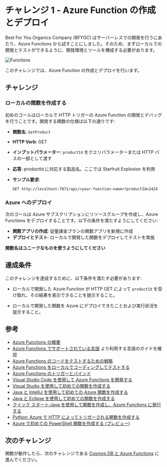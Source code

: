 # チャレンジ 1 - Azure Function の作成とデプロイ

Best For You Organics Company (BFYOC) はサーバーレスでの開発を行うにあたり、Azure Functions から試すことにしました。そのため、まずローカルでの開発とテストができるように、開発環境とツールを構成する必要があります。

![Functions](../Images/チャレンジ1.png)

このチャレンジでは、Azure Function の作成とデプロイを行います。

## チャレンジ

### ローカルの関数を作成する

初めのゴールはローカルで HTTP トリガーの Azure Function の開発とデバッグを行うことです。開発する関数の仕様は以下の通りです:

* **関数名**: `GetProduct`
* **HTTP Verb**: GET
* **インプットパラメーター**: `productId` をクエリパラメーターまたは HTTP パスの一部として渡す
* **応答**: productId に対応する製品名。ここでは Starfruit Explosion を利用
* **サンプル要求**:

    ``` HTTP
    GET http://localhost:7071/api/<your-function-name>?productId=2424
    ```

### Azure へのデプロイ

次のゴールは Azure サブスクリプションにリソースグループを作成し、Azure Functions をデプロイすることです。以下の条件を満たすようにしてください:

* **関数アプリの作成**: 従量課金プランの関数アプリを新規に作成
* **デプロイとテスト**: ローカルで開発した関数をデプロイしてテストを実施

**関数名はユニークなものを使うようにしてください**

## 達成条件

このチャレンジを達成するために、以下条件を満たす必要があります:

* ローカルで開発した Azure Function が HTTP GET によって `productId` を受け取れ、その結果を表示できることを提示すること。

* ローカルで開発した関数を Azure にデプロイできたことおよび実行状況を提示すること。

## 参考

* [Azure Functions の概要](https://docs.microsoft.com/ja-jp/azure/azure-functions/functions-overview)
* [Azure Functions でサポートされている言語](https://docs.microsoft.com/ja-jp/azure/azure-functions/supported-languages) より利用する言語のガイドを確認
* [Azure Functions のコードをテストするための戦略](https://docs.microsoft.com/ja-jp/azure/azure-functions/functions-test-a-function)
* [Azure Functions をローカルでコーディングしてテストする](https://docs.microsoft.com/ja-jp/azure/azure-functions/functions-develop-local)
* [Azure Functions のトリガーとバインド](https://docs.microsoft.com/ja-jp/azure/azure-functions/functions-bindings-http-webhook)
* [Visual Studio Code を使用して Azure Functions を開発する](https://docs.microsoft.com/ja-jp/azure/azure-functions/functions-develop-vs-code)
* [Visual Studio を使用して初めての関数を作成する](https://docs.microsoft.com/ja-jp/azure/azure-functions/functions-create-your-first-function-visual-studio)
* [Java と IntelliJ を使用して初めての Azure 関数を作成する](https://docs.microsoft.com/ja-jp/azure/azure-functions/functions-create-maven-intellij)
* [Java と Eclipse を使用して初めての関数を作成する](https://docs.microsoft.com/ja-jp/azure/azure-functions/functions-create-maven-eclipse)
* [クイック スタート:Java を使用して関数を作成し、Azure Functions に発行する](https://docs.microsoft.com/ja-jp/azure/azure-functions/functions-create-first-java-maven)
* [Python: Azure で HTTP によってトリガーされる関数を作成する](https://docs.microsoft.com/ja-jp/azure/azure-functions/functions-create-first-function-python)
* [Azure で初めての PowerShell 関数を作成する (プレビュー)](https://docs.microsoft.com/ja-jp/azure/azure-functions/functions-create-first-function-powershell)

## 次のチャレンジ

関数が動作したら、次のチャレンジである [Cosmos DB と Azure Functions](..//チャレンジ-2-Cosmos-DB-and-Azure-Functions/readme.md) に進んでください。
